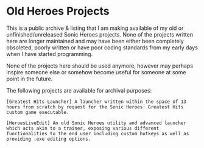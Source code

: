 # Old Heroes Projects

This is a public archive & listing that I am making available of my old or unfinished/unreleased Sonic Heroes projects. None of the projects written here are longer maintained and may have been either been completely obsoleted, poorly written or have poor coding standards from my early days when I have started programming.

None of the projects here should be used anymore, however may perhaps inspire someone else or somehow become useful for someone at some point in the future.

The following projects are available for archival purposes:
```
[Greatest Hits Launcher] A launcher written within the space of 13 hours from scratch by request for the Sonic Heroes: Greatest Hits custom game executable. 

[HeroesLiveEdit] An old Sonic Heroes utility and advanced launcher which acts akin to a trainer, exposing various different functionalities to the end user including custom hotkeys as well as providing .exe editing options.
```